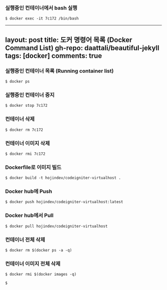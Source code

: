
### 실행중인 컨테이너에서 bash 실행
```shell
$ docker exec -it 7c172 /bin/bash
```
---  
layout: post
title: 도커 명령어 목록 (Docker Command List)
gh-repo: daattali/beautiful-jekyll
tags: [docker]
comments: true
---  

### 실행중인 컨테이너 목록 (Running container list)
```shell
$ docker ps
```
### 실행중인 컨테이너 중지
```shell
$ docker stop 7c172
```
### 컨테이너 삭제
```shell
$ docker rm 7c172
```
### 컨테이너 이미지 삭제
```shell
$ docker rmi 7c172
```
### Dockerfile로 이미지 빌드
```shell
$ docker build -t hojindev/codeigniter-virtualhost .
```
### Docker hub에 Push
```shell
$ docker push hojindev/codeigniter-virtualhost:latest
```
### Docker hub에서 Pull
```shell
$ docker pull hojindev/codeigniter-virtualhost
```
### 컨테이너 전체 삭제
```shell
$ docker rm $(docker ps -a -q)
```
### 컨테이너 이미지 전체 삭제
```shell
$ docker rmi $(docker images -q)
```
```shell
$ 
```
